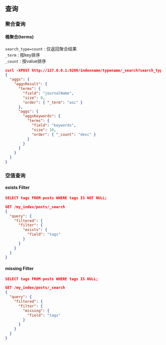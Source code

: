 ## 查询  
### 聚合查询  
#### 桶聚合(terms)  
`search_type=count` : 仅返回聚合结果  
`_term` : 按key排序  
`_count` : 按value排序  
```json
curl -XPOST http://127.0.0.1:9200/indexname/typename/_search?search_type=count
{
  "aggs": {
    "aggsResult": {
      "terms": {
        "field": "journalName",
        "size": 0,
        "order": { "_term": "asc" }
      },
      "aggs": {
        "aggsKeywords": {
          "terms": {
            "field": "keywords",
            "size": 10,
            "order": { "_count": "desc" }
          }
        }
      }
    }
  }
}
```

### 空值查询
#### exists Filter
```JSON
SELECT tags FROM posts WHERE tags IS NOT NULL;

GET /my_index/posts/_search
{
  "query": {
    "filtered": {
      "filter": {
        "exists": {
          "field": "tags"
        }
      }
    }
  }
}
```

#### missing Filter
```JSON
SELECT tags FROM posts WHERE tags IS NULL;

GET /my_index/posts/_search
{
  "query": {
    "filtered": {
      "filter": {
        "missing": {
          "field": "tags"
        }
      }
    }
  }
}
```
